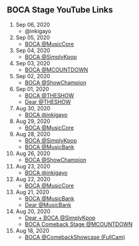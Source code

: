 ## BOCA Stage YouTube Links

1. Sep 06, 2020
    - @inkigayo
1. Sep 05, 2020
    - [BOCA @MusicCore](https://youtu.be/zdWr1mzAuaE)
1. Sep 04, 2020
    - [BOCA @SimplyKpop](https://youtu.be/HXgnhKt_3d8)
1. Sep 03, 2020
    - [BOCA @MCOUNTDOWN](https://youtu.be/FTDsc8fnsMU)
1. Sep 02, 2020
    - [BOCA @ShowChampion](https://youtu.be/4M2ssnpHSfc)
1. Sep 01, 2020
    - [BOCA @THESHOW](https://youtu.be/nCX3ahB90Bc)
    - [Dear @THESHOW](https://youtu.be/9ghYU0MBZ_g)
1. Aug 30, 2020
    - [BOCA @inkigayo](https://youtu.be/HdBzPGt2xBI)
1. Aug 29, 2020
    - [BOCA @MusicCore](https://youtu.be/oHmYxzF2tAY)
1. Aug 28, 2020
    - [BOCA @SimplyKpop](https://youtu.be/HiE-O78yOEY)
    - [BOCA @MusicBank](https://youtu.be/4GWE0ZChUJI)
1. Aug 26, 2020
    - [BOCA @ShowChampion](https://youtu.be/B2lzNrSThwo)
1. Aug 23, 2020
    - [BOCA @inkigayo](https://youtu.be/5KdSL4r1L-w)
1. Aug 22, 2020
    - [BOCA @MusicCore](https://youtu.be/BXEHCpNLFRU)
1. Aug 21, 2020
    - [BOCA @MusicBank](https://youtu.be/ylf1mRoY2Zc)
    - [Dear @MusicBank](https://youtu.be/Jn8enTwPXJo)
1. Aug 20, 2020
    - [Dear + BOCA @SimplyKpop](https://youtu.be/niivrJ6m8Is)
    - [BOCA Comeback Stage @MCOUNTDOWN](https://youtu.be/8WKgZFdI3ic)
1. Aug 18, 2020
    - [BOCA @ComebackShowcase (FullCam)](https://youtu.be/WhskMAEaZFc)

